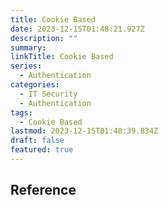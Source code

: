 ```yaml
---
title: Cookie Based
date: 2023-12-15T01:48:21.927Z
description: ""
summary:
linkTitle: Cookie Based
series:
  - Authentication
categories:
  - IT Security
  - Authentication  
tags:
  - Cookie Based
lastmod: 2023-12-15T01:48:39.834Z
draft: false
featured: true
---
```


## Reference
